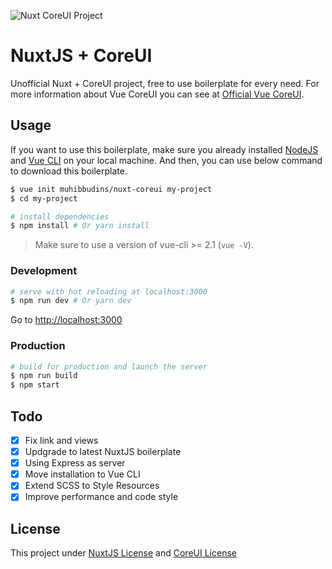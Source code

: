 ![Nuxt CoreUI Project](nuxtcoreui.jpg)

# NuxtJS + CoreUI

Unofficial Nuxt + CoreUI project, free to use boilerplate for every need. For more information about Vue CoreUI you can see at [Official Vue CoreUI](https://github.com/mrholek/CoreUI-Vue).

## Usage

If you want to use this boilerplate, make sure you already installed [NodeJS](https://nodejs.org/en/) and [Vue CLI](https://www.npmjs.com/package/vue-cli) on your local machine. And then, you can use below command to download this boilerplate.

``` bash
$ vue init muhibbudins/nuxt-coreui my-project  
$ cd my-project

# install dependencies
$ npm install # Or yarn install
```

> Make sure to use a version of vue-cli >= 2.1 (`vue -V`).

### Development

``` bash
# serve with hot reloading at localhost:3000
$ npm run dev # Or yarn dev
```

Go to [http://localhost:3000](http://localhost:3000)

### Production

``` bash
# build for production and launch the server
$ npm run build
$ npm start
```

## Todo

- [x] Fix link and views
- [x] Updgrade to latest NuxtJS boilerplate
- [x] Using Express as server
- [x] Move installation to Vue CLI
- [x] Extend SCSS to Style Resources
- [x] Improve performance and code style

## License

This project under [NuxtJS License](https://github.com/nuxt/nuxt.js/blob/dev/LICENSE) and [CoreUI License](https://github.com/coreui/coreui-free-vue-admin-template/blob/master/LICENSE)